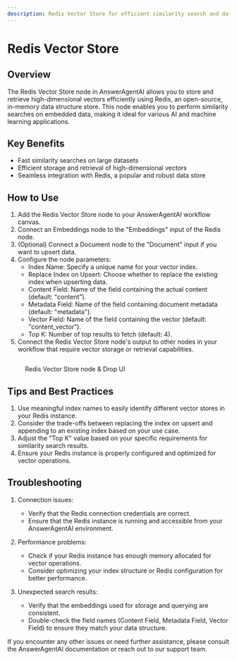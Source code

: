 ```yaml
---
description: Redis Vector Store for efficient similarity search and data storage
---
```


# Redis Vector Store

## Overview

The Redis Vector Store node in AnswerAgentAI allows you to store and retrieve high-dimensional vectors efficiently using Redis, an open-source, in-memory data structure store. This node enables you to perform similarity searches on embedded data, making it ideal for various AI and machine learning applications.

## Key Benefits

-   Fast similarity searches on large datasets
-   Efficient storage and retrieval of high-dimensional vectors
-   Seamless integration with Redis, a popular and robust data store

## How to Use

1. Add the Redis Vector Store node to your AnswerAgentAI workflow canvas.
2. Connect an Embeddings node to the "Embeddings" input of the Redis node.
3. (Optional) Connect a Document node to the "Document" input if you want to upsert data.
4. Configure the node parameters:
    - Index Name: Specify a unique name for your vector index.
    - Replace Index on Upsert: Choose whether to replace the existing index when upserting data.
    - Content Field: Name of the field containing the actual content (default: "content").
    - Metadata Field: Name of the field containing document metadata (default: "metadata").
    - Vector Field: Name of the field containing the vector (default: "content_vector").
    - Top K: Number of top results to fetch (default: 4).
5. Connect the Redis Vector Store node's output to other nodes in your workflow that require vector storage or retrieval capabilities.

<!-- TODO: Add a screenshot of the Redis Vector Store node configuration -->
<figure><img src="/.gitbook/assets/screenshots/redisvectorstore.png" alt="" /><figcaption><p> Redis Vector Store node   &#x26; Drop UI</p></figcaption></figure>

## Tips and Best Practices

1. Use meaningful index names to easily identify different vector stores in your Redis instance.
2. Consider the trade-offs between replacing the index on upsert and appending to an existing index based on your use case.
3. Adjust the "Top K" value based on your specific requirements for similarity search results.
4. Ensure your Redis instance is properly configured and optimized for vector operations.

## Troubleshooting

1. Connection issues:

    - Verify that the Redis connection credentials are correct.
    - Ensure that the Redis instance is running and accessible from your AnswerAgentAI environment.

2. Performance problems:

    - Check if your Redis instance has enough memory allocated for vector operations.
    - Consider optimizing your index structure or Redis configuration for better performance.

3. Unexpected search results:
    - Verify that the embeddings used for storage and querying are consistent.
    - Double-check the field names (Content Field, Metadata Field, Vector Field) to ensure they match your data structure.

If you encounter any other issues or need further assistance, please consult the AnswerAgentAI documentation or reach out to our support team.
